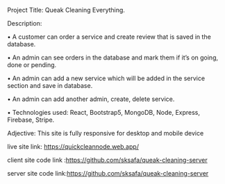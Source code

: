 Project Title: Queak Cleaning Everything.

Description:

• A customer can order a service and create review that is saved in the database.

• An admin can see orders in the database and mark them if it’s on going, done or pending.

• An admin can add a new service which will be added in the service section and save in database.

• An admin can add another admin, create, delete service.

• Technologies used: React, Bootstrap5, MongoDB, Node, Express, Firebase, Stripe. 

Adjective: This site is fully responsive for desktop and mobile device

live site link: https://quickcleannode.web.app/

client site code link :https://github.com/sksafa/queak-cleaning-server

server site code link:https://github.com/sksafa/queak-cleaning-server
